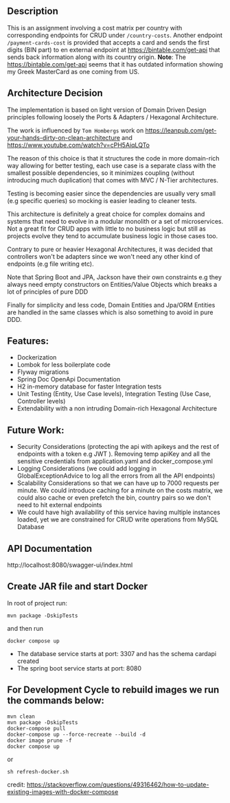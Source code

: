 Description
--
This is an assignment involving a cost matrix per country with corresponding endpoints for CRUD under `/country-costs`.
Another endpoint `/payment-cards-cost` is provided that accepts a card and sends the first digits (BIN part) to en external endpoint at https://bintable.com/get-api that sends back information along with its country origin.
**Note**: The https://bintable.com/get-api seems that it has outdated information showing my Greek MasterCard as one coming from US.

Architecture Decision
--
The implementation is based on light version of Domain Driven Design principles following loosely the Ports & Adapters / Hexagonal Architecture. 

The work is influenced by `Tom Hombergs` work on https://leanpub.com/get-your-hands-dirty-on-clean-architecture and https://www.youtube.com/watch?v=cPH5AiqLQTo

The reason of this choice is that it structures the code in more domain-rich way allowing for better testing, each use case is a separate class with the smallest possible dependencies, so it minimizes coupling (without introducing much duplication) that comes with MVC / N-Tier architectures.

Testing is becoming easier since the dependencies are usually very small (e.g specific queries) so mocking is easier leading to cleaner tests.

This architecture is definitely a great choice for complex domains and systems that need to evolve in a modular monolith or a set of microservices. Not a great fit for CRUD apps with little to no business logic but still as projects evolve they tend to accumulate business logic in those cases too.

Contrary to pure or heavier Hexagonal Architectures, it was decided that controllers won't be adapters since we won't need any other kind of endpoints (e.g file writing etc).

Note that Spring Boot and JPA, Jackson have their own constraints e.g they always need empty constructors on Entities/Value Objects which breaks a lot of principles of pure DDD

Finally for simplicity and less code, Domain Entities and Jpa/ORM Entities are handled in the same classes which is also something to avoid in pure DDD.

Features:
---
- Dockerization
- Lombok for less boilerplate code
- Flyway migrations
- Spring Doc OpenApi Documentation
- H2 in-memory database for faster Integration tests
- Unit Testing (Entity, Use Case levels), Integration Testing (Use Case, Controller levels)
- Extendability with a non intruding Domain-rich Hexagonal Architecture

Future Work:
---
- Security Considerations (protecting the api with apikeys and the rest of endpoints with a token e.g JWT ). Removing temp apiKey and all the sensitive credentials from application.yaml and docker_compose.yml
- Logging Considerations (we could add logging in GlobalExceptionAdvice to log all the errors from all the API endpoints)
- Scalability Considerations so that we can have up to 7000 requests per minute. We could introduce caching for a minute on the costs matrix, we could also cache or even prefetch the bin, country pairs so we don't need to hit external endpoints
- We could have high availability of this service having multiple instances loaded, yet we are constrained for CRUD write operations from MySQL Database


API Documentation
--
http://localhost:8080/swagger-ui/index.html

Create JAR file and start Docker 
--
In root of project run:
```
mvn package -DskipTests
```

and then run
```
docker compose up
```

- The database service starts at port: 3307 and has the schema cardapi created
- The spring boot service starts at port: 8080

For Development Cycle to rebuild images we run the commands below:
--
```
mvn clean
mvn package -DskipTests
docker-compose pull
docker-compose up --force-recreate --build -d
docker image prune -f
docker compose up
```
or
```
sh refresh-docker.sh
```

credit: https://stackoverflow.com/questions/49316462/how-to-update-existing-images-with-docker-compose

